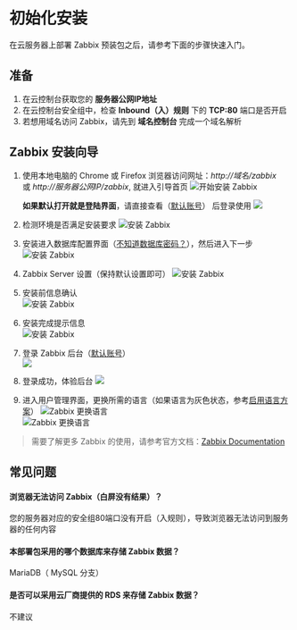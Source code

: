 # 初始化安装

在云服务器上部署 Zabbix 预装包之后，请参考下面的步骤快速入门。

## 准备

1. 在云控制台获取您的 **服务器公网IP地址** 
2. 在云控制台安全组中，检查 **Inbound（入）规则** 下的 **TCP:80** 端口是否开启
3. 若想用域名访问 Zabbix，请先到 **域名控制台** 完成一个域名解析

## Zabbix 安装向导

1. 使用本地电脑的 Chrome 或 Firefox 浏览器访问网址：*http://域名/zabbix* 或 *http://服务器公网IP/zabbix*, 就进入引导首页
   ![开始安装 Zabbix](https://libs.websoft9.com/Websoft9/DocsPicture/zh/zabbix/zabbix-installwel-websoft9.png)

   **如果默认打开就是登陆界面**，请直接查看（[默认账号](/zh/stack-accounts.html#zabbix)） 后登录使用
   ![](https://libs.websoft9.com/Websoft9/DocsPicture/zh/zabbix/zabbix-login-websoft9.png)

2. 检测环境是否满足安装要求
   ![安装 Zabbix](https://libs.websoft9.com/Websoft9/DocsPicture/zh/zabbix/zabbix-installcheck-websoft9.png)

3. 安装进入数据库配置界面（[不知道数据库密码？](/zh/stack-accounts.html#mysql)），然后进入下一步
   ![安装 Zabbix](https://libs.websoft9.com/Websoft9/DocsPicture/zh/zabbix/zabbix-installdb-websoft9.png)

4. Zabbix Server 设置（保持默认设置即可）
   ![安装 Zabbix](https://libs.websoft9.com/Websoft9/DocsPicture/zh/zabbix/zabbix-installserver-websoft9.png)

5. 安装前信息确认  
   ![安装 Zabbix](https://libs.websoft9.com/Websoft9/DocsPicture/zh/zabbix/zabbix-installsy-websoft9.png)

6. 安装完成提示信息  
   ![安装 Zabbix](https://libs.websoft9.com/Websoft9/DocsPicture/zh/zabbix/zabbix-installss-websoft9.png)

7. 登录 Zabbix 后台（[默认账号](/zh/stack-accounts.html#zabbix)）  
   ![](https://libs.websoft9.com/Websoft9/DocsPicture/zh/zabbix/zabbix-login-websoft9.png)

8. 登录成功，体验后台
   ![](https://libs.websoft9.com/Websoft9/DocsPicture/zh/zabbix/zabbix-dashboard-websoft9.png)

9. 进入用户管理界面，更换所需的语言（如果语言为灰色状态，参考[启用语言方案](/zh/solution-more.md#zabbix-多语言)）
   ![Zabbix 更换语言](https://libs.websoft9.com/Websoft9/DocsPicture/en/zabbix/zabbix-changelang-websoft9.png)  
   ![Zabbix 更换语言](https://libs.websoft9.com/Websoft9/DocsPicture/zh/zabbix/zabbix-dashboardzh-websoft9.png)

> 需要了解更多 Zabbix 的使用，请参考官方文档：[Zabbix Documentation](https://www.zabbix.com/documentation/current/)

## 常见问题

#### 浏览器无法访问 Zabbix（白屏没有结果）？

您的服务器对应的安全组80端口没有开启（入规则），导致浏览器无法访问到服务器的任何内容

#### 本部署包采用的哪个数据库来存储 Zabbix 数据？

MariaDB（ MySQL 分支）

#### 是否可以采用云厂商提供的 RDS 来存储 Zabbix 数据？

不建议
